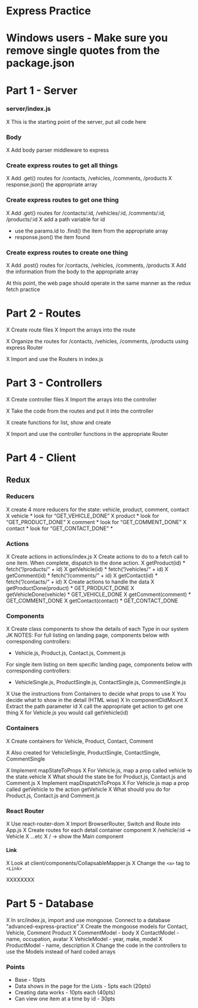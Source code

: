 # Express Practice

# Windows users - Make sure you remove single quotes from the package.json

# Part 1 - Server

### server/index.js
X This is the starting point of the server, put all code here

### Body
X Add body parser middleware to express

### Create express routes to get all things
X Add .get() routes for /contacts, /vehicles, /comments, /products
X response.json() the appropriate array

### Create express routes to get one thing
X Add .get() routes for /contacts/:id, /vehicles/:id, /comments/:id, /products/:id
X add a path variable for id
* use the params.id to .find() the item from the appropriate array
* response.json() the item found

### Create express routes to create one thing
X Add .post() routes for /contacts, /vehicles, /comments, /products
X Add the information from the body to the appropriate array

At this point, the web page should operate in the same manner as the redux fetch practice

# Part 2 - Routes
X Create route files
X Import the arrays into the route

X Organize the routes for /contacts, /vehicles, /comments, /products using express Router

X Import and use the Routers in index.js

# Part 3 - Controllers
X Create controller files
X Import the arrays into the controller

X Take the code from the routes and put it into the controller

X create functions for list, show and create

X Import and use the controller functions in the appropriate Router

# Part 4 - Client

## Redux

### Reducers
X create 4 more reducers for the state: vehicle, product, comment, contact
X vehicle
    * look for “GET_VEHICLE_DONE”
X product
    * look for “GET_PRODUCT_DONE”
X comment
    * look for “GET_COMMENT_DONE”
X contact
    * look for “GET_CONTACT_DONE”
*

### Actions
X Create actions in actions/index.js
X Create actions to do to a fetch call to one item. When complete, dispatch to the done action.
    X getProduct(id)
        * fetch(“/products/“ + id)
    X getVehicle(id)
        * fetch(“/vehicles/“ + id)
    X getComment(id)
        * fetch(“/comments/“ + id)
    X getContact(id)
        * fetch(“/contacts/“ + id)
X Create actions to handle the data
    X getProductDone(product)
        * GET_PRODUCT_DONE
    X getVehicleDone(vehicle)
        * GET_VEHICLE_DONE
    X getComment(comment)
        * GET_COMMENT_DONE
    X getContact(contact)
        * GET_CONTACT_DONE


### Components
X Create class components to show the details of each Type in our system
JK NOTES:
For full listing on landing page, components below with corresponding controllers:
* Vehicle.js, Product.js, Contact.js, Comment.js

For single item listing on item specific landing page, components below with corresponding controllers:
* VehicleSingle.js, ProductSingle.js, ContactSingle.js, CommentSingle.js

X Use the instructions from Containers to decide what props to use
X You decide what to show in the detail (HTML wise)
X In componentDidMount
    X Extract the path parameter id
    X call the appropriate get action to get one thing
    X for Vehicle.js you would call getVehicle(id)

### Containers
X Create containers for Vehicle, Product, Contact, Comment

X Also created for VehicleSingle, ProductSingle, ContactSingle, CommentSingle

X Implement mapStateToProps
    X For Vehicle.js, map a prop called vehicle to the state.vehicle
    X What should the state be for Product.js, Contact.js and Comment.js
X Implement mapDispatchToProps
    X For Vehicle.js map a prop called getVehicle to the action getVehicle
    X What should you do for Product.js, Contact.js and Comment.js

### React Router
X Use react-router-dom
X Import BrowserRouter, Switch and Route into App.js
X Create routes for each detail container component
    X /vehicle/:id -> Vehicle
    X …etc
    X / -> show the Main component

#### Link
X Look at client/components/CollapsableMapper.js
X Change the `<a>` tag to `<Link>`

XXXXXXXX

# Part 5 - Database
X In src/index.js, import and use mongoose. Connect to a database "advanced-express-practice"
X Create the mongoose models for Contact, Vehicle, Comment Product
X CommentModel - body
X ContactModel - name, occupation, avatar
X VehicleModel - year, make, model
X ProductModel - name, description
X Change the code in the controllers to use the Models instead of hard coded arrays

### Points
* Base - 10pts
* Data shows in the page for the Lists - 5pts each (20pts)
* Creating data works - 10pts each (40pts)
* Can view one item at a time by id - 30pts
